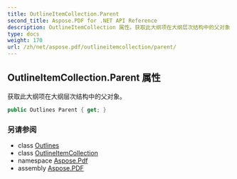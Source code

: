 ```yaml
---
title: OutlineItemCollection.Parent
second_title: Aspose.PDF for .NET API Reference
description: OutlineItemCollection 属性。获取此大纲项在大纲层次结构中的父对象
type: docs
weight: 170
url: /zh/net/aspose.pdf/outlineitemcollection/parent/
---
```

## OutlineItemCollection.Parent 属性

获取此大纲项在大纲层次结构中的父对象。

```csharp
public Outlines Parent { get; }
```

### 另请参阅

* class [Outlines](../../outlines/)
* class [OutlineItemCollection](../)
* namespace [Aspose.Pdf](../../../aspose.pdf/)
* assembly [Aspose.PDF](../../../)